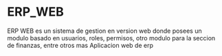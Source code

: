# ERP_WEB
ERP WEB es un sistema de gestion en version web donde posees un modulo basado en usuarios, roles, permisos, otro modulo para la seccion de finanzas, entre otros mas
Aplicacion web de erp
